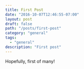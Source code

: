 ```yaml
---
title: First Post
date: "2016-10-07T12:46:55-07:00"
layout: post
draft: false
path: "/posts/first-post"
category: "general"
tags:
  - "general"
description: "First post"
---
```


Hopefully, first of many!
